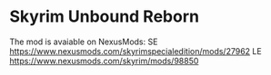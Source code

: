 # Skyrim Unbound Reborn

The mod is avaiable on NexusMods:
SE https://www.nexusmods.com/skyrimspecialedition/mods/27962
LE https://www.nexusmods.com/skyrim/mods/98850
